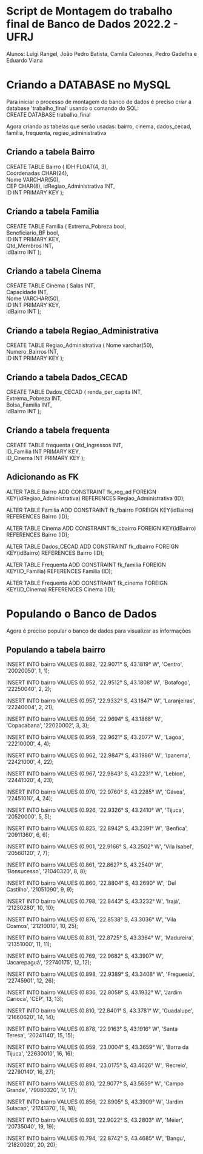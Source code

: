 # Script de Montagem do trabalho final de Banco de Dados 2022.2 - UFRJ

Alunos: Luigi Rangel, João Pedro Batista, Camila Caleones, Pedro Gadelha e Eduardo Viana
<br>

# Criando a DATABASE no MySQL

Para iniciar o processo de montagem do banco de dados é preciso criar a database 'trabalho_final' usando o comando do SQL:\
CREATE DATABASE trabalho_final

Agora criando as tabelas que serão usadas: bairro, cinema, dados_cecad, família, frequenta, regiao_administrativa

## Criando a tabela Bairro

CREATE TABLE Bairro ( 
 IDH FLOAT(4, 3),  
 Coordenadas CHAR(24),  
 Nome VARCHAR(50),  
 CEP CHAR(8),
 idRegiao_Administrativa INT,  
 ID INT PRIMARY KEY
); 

## Criando a tabela Familia

CREATE TABLE Familia ( 
 Extrema_Pobreza bool,  
 Beneficiario_BF bool,  
 ID INT PRIMARY KEY,  
 Qtd_Membros INT,  
 idBairro INT
); 

## Criando a tabela Cinema

CREATE TABLE Cinema ( 
 Salas INT,  
 Capacidade INT,  
 Nome VARCHAR(50),  
 ID INT PRIMARY KEY,  
 idBairro INT
); 

## Criando a tabela Regiao_Administrativa

CREATE TABLE Regiao_Administrativa ( 
 Nome varchar(50),  
 Numero_Bairros INT,  
 ID INT PRIMARY KEY
); 

## Criando a tabela Dados_CECAD

CREATE TABLE Dados_CECAD ( 
 renda_per_capita INT,  
 Extrema_Pobreza INT,  
 Bolsa_Familia INT,  
 idBairro INT
); 

## Criando a tabela frequenta

CREATE TABLE frequenta ( 
 Qtd_Ingressos INT,  
 ID_Familia INT PRIMARY KEY,  
 ID_Cinema INT PRIMARY KEY
); 

## Adicionando as FK

ALTER TABLE Bairro ADD CONSTRAINT fk_reg_ad FOREIGN KEY(idRegiao_Administrativa) REFERENCES Regiao_Administrativa (ID);

ALTER TABLE Familia ADD CONSTRAINT fk_fbairro FOREIGN KEY(idBairro) REFERENCES Bairro (ID);

ALTER TABLE Cinema ADD CONSTRAINT fk_cbairro FOREIGN KEY(idBairro) REFERENCES Bairro (ID);

ALTER TABLE Dados_CECAD ADD CONSTRAINT fk_dbairro FOREIGN KEY(idBairro) REFERENCES Bairro (ID);

ALTER TABLE Frequenta ADD CONSTRAINT fk_familia FOREIGN KEY(ID_Familia) REFERENCES Familia (ID);

ALTER TABLE Frequenta ADD CONSTRAINT fk_cinema FOREIGN KEY(ID_Cinema) REFERENCES Cinema (ID);

# Populando o Banco de Dados

Agora é preciso popular o banco de dados para visualizar as informações

## Populando a tabela bairro

INSERT INTO bairro VALUES (0.882, '22.9071° S, 43.1819° W', 'Centro', '20020050', 1, 1);

INSERT INTO bairro VALUES (0.952, '22.9512° S, 43.1808° W', 'Botafogo', '22250040', 2, 2);

INSERT INTO bairro VALUES (0.957, '22.9332° S, 43.1847° W', 'Laranjeiras', '22240004', 2, 21);

INSERT INTO bairro VALUES (0.956, '22.9694° S, 43.1868° W', 'Copacabana', '22020002', 3, 3);

INSERT INTO bairro VALUES (0.959, '22.9621° S, 43.2077° W', 'Lagoa', '22210000', 4, 4);

INSERT INTO bairro VALUES (0.962, '22.9847° S, 43.1986° W', 'Ipanema', '22421000', 4, 22);

INSERT INTO bairro VALUES (0.967, '22.9843° S, 43.2231° W', 'Leblon', '22441020', 4, 23);

INSERT INTO bairro VALUES (0.970, '22.9760° S, 43.2285° W', 'Gávea', '22451010', 4, 24);

INSERT INTO bairro VALUES (0.926, '22.9326° S, 43.2410° W', 'Tijuca', '20520000', 5, 5);

INSERT INTO bairro VALUES (0.825, '22.8942° S, 43.2391° W', 'Benfica', '20911360', 6, 6);

INSERT INTO bairro VALUES (0.901, '22.9166° S, 43.2502° W', 'Vila Isabel', '20560120', 7, 7);

INSERT INTO bairro VALUES (0.861, '22.8627° S, 43.2540° W', 'Bonsucesso', '21040320', 8, 8);

INSERT INTO bairro VALUES (0.860, '22.8804° S, 43.2690° W', 'Del Castilho', '21051090', 9, 9);

INSERT INTO bairro VALUES (0.798, '22.8443° S, 43.3232° W', 'Irajá', '21230280', 10, 10);

INSERT INTO bairro VALUES (0.876, '22.8538° S, 43.3036° W', 'Vila Cosmos', '21210010', 10, 25);

INSERT INTO bairro VALUES (0.831, '22.8725° S, 43.3364° W', 'Madureira', '21351000', 11, 11);

INSERT INTO bairro VALUES (0.769, '22.9682° S, 43.3907° W', 'Jacarepaguá', '22740175', 12, 12);

INSERT INTO bairro VALUES (0.898, '22.9389° S, 43.3408° W', 'Freguesia', '22745901', 12, 26);

INSERT INTO bairro VALUES (0.836, '22.8058° S, 43.1932° W', 'Jardim Carioca', 'CEP', 13, 13);

INSERT INTO bairro VALUES (0.810, '22.8401° S, 43.3781° W', 'Guadalupe', '21660620', 14, 14);

INSERT INTO bairro VALUES (0.878, '22.9163° S, 43.1916° W', 'Santa Teresa', '20241140', 15, 15);

INSERT INTO bairro VALUES (0.959, '23.0004° S, 43.3659° W', 'Barra da Tijuca', '22630010', 16, 16);

INSERT INTO bairro VALUES (0.894, '23.0175° S, 43.4626° W', 'Recreio', '22790140', 16, 27);

INSERT INTO bairro VALUES (0.810, '22.9077° S, 43.5659° W', 'Campo Grande', '79080320', 17, 17);

INSERT INTO bairro VALUES (0.856, '22.8905° S, 43.3909° W', 'Jardim Sulacap', '21741370', 18, 18);

INSERT INTO bairro VALUES (0.931, '22.9022° S, 43.2803° W', 'Méier', '20735040', 19, 19);

INSERT INTO bairro VALUES (0.794, '22.8742° S, 43.4685° W', 'Bangu', '21820020', 20, 20);
